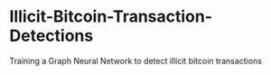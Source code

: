 # Illicit-Bitcoin-Transaction-Detections
Training a Graph Neural Network to detect illicit bitcoin transactions
